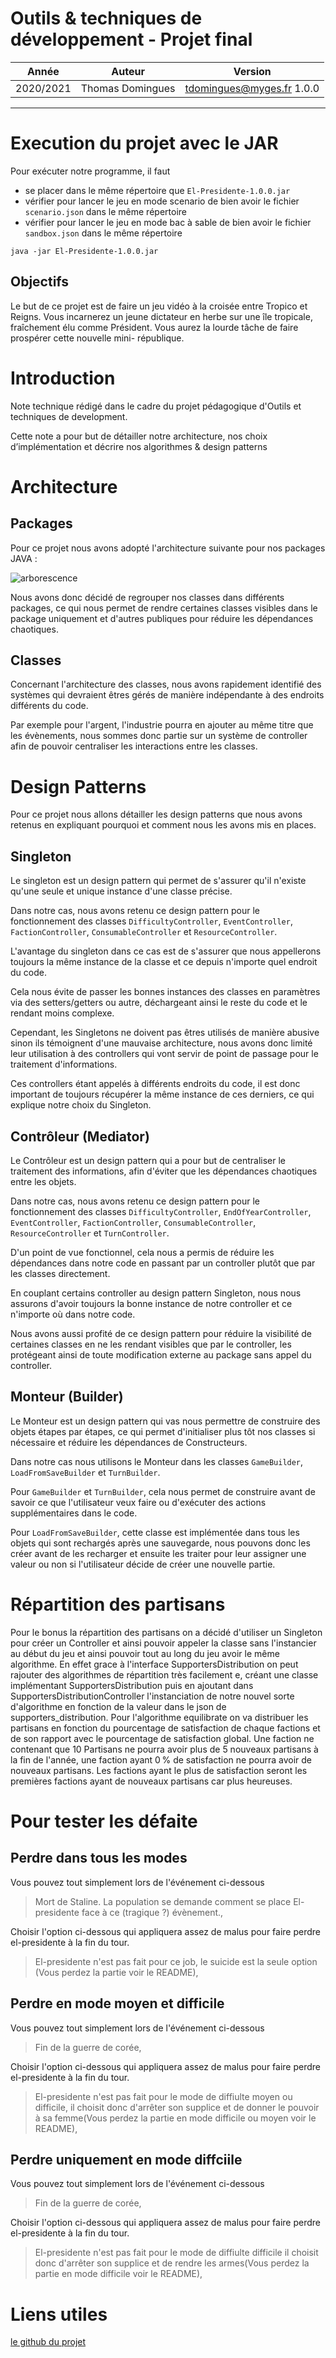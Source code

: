 # Outils & techniques de développement - Projet final
| Année     | Auteur           | Version                   |
| --------- | ---------------- | ------------------------- |
| 2020/2021 | Thomas Domingues | tdomingues@myges.fr 1.0.0 |
***

# Execution du projet avec le JAR

Pour exécuter notre programme, il faut 
- se placer dans le même répertoire que `El-Presidente-1.0.0.jar`
- vérifier pour lancer le jeu en mode scenario de bien avoir le fichier `scenario.json` dans le même répertoire
- vérifier pour lancer le jeu en mode bac à sable de bien avoir le fichier `sandbox.json` dans le même répertoire
```shell
java -jar El-Presidente-1.0.0.jar
```

## Objectifs
Le but de ce projet est de faire un jeu vidéo à la croisée entre Tropico et Reigns. Vous incarnerez
un jeune dictateur en herbe sur une île tropicale, fraîchement
élu comme Président. Vous aurez la lourde tâche de faire prospérer cette nouvelle mini-
république.

# Introduction

Note technique rédigé dans le cadre du projet pédagogique d'Outils et techniques de development.

Cette note a pour but de détailler notre architecture, nos choix d’implémentation et décrire nos algorithmes & design patterns

# Architecture

## Packages

Pour ce projet nous avons adopté l'architecture suivante pour nos packages JAVA :

![arborescence](doc_files/arborescence.png "arborescence")

Nous avons donc décidé de regrouper nos classes dans différents packages, ce qui nous permet de rendre certaines classes visibles dans le package uniquement et d'autres publiques pour réduire les dépendances chaotiques.

## Classes

Concernant l'architecture des classes, nous avons rapidement identifié des systèmes qui devraient êtres gérés de manière indépendante à des endroits différents du code.

Par exemple pour l'argent, l'industrie pourra en ajouter au même titre que les évènements, nous sommes donc partie sur un système de controller afin de pouvoir centraliser les interactions entre les classes.

# Design Patterns

Pour ce projet nous allons détailler les design patterns que nous avons retenus en expliquant pourquoi et comment nous les avons mis en places.

## Singleton

Le singleton est un design pattern qui permet de s'assurer qu'il n'existe qu'une seule et unique instance d'une classe précise.

Dans notre cas, nous avons retenu ce design pattern pour le fonctionnement des classes `DifficultyController`, `EventController`, `FactionController`, `ConsumableController` et `ResourceController`.

L'avantage du singleton dans ce cas est de s'assurer que nous appellerons toujours la même instance de la classe et ce depuis n'importe quel endroit du code.

Cela nous évite de passer les bonnes instances des classes en paramètres via des setters/getters ou autre, déchargeant ainsi le reste du code et le rendant moins complexe.

Cependant, les Singletons ne doivent pas êtres utilisés de manière abusive sinon ils témoignent d'une mauvaise architecture, nous avons donc limité leur utilisation à des controllers qui vont servir de point de passage pour le traitement d'informations.

Ces controllers étant appelés à différents endroits du code, il est donc important de toujours récupérer la même instance de ces derniers, ce qui explique notre choix du Singleton.

## Contrôleur (Mediator)

Le Contrôleur est un design pattern qui a pour but de centraliser le traitement des informations, afin d'éviter que les dépendances chaotiques entre les objets.

Dans notre cas, nous avons retenu ce design pattern pour le fonctionnement des classes `DifficultyController`, `EndOfYearController`, `EventController`, `FactionController`, `ConsumableController`, `ResourceController` et `TurnController`.

D'un point de vue fonctionnel, cela nous a permis de réduire les dépendances dans notre code en passant par un controller plutôt que par les classes directement.

En couplant certains controller au design pattern Singleton, nous nous assurons d'avoir toujours la bonne instance de notre controller et ce n'importe où dans notre code.

Nous avons aussi profité de ce design pattern pour réduire la visibilité de certaines classes en ne les rendant visibles que par le controller, les protégeant ainsi de toute modification externe au package sans appel du controller.

## Monteur (Builder)

Le Monteur est un design pattern qui vas nous permettre de construire des objets étapes par étapes, ce qui permet d'initialiser plus tôt nos classes si nécessaire et réduire les dépendances de Constructeurs.

Dans notre cas nous utilisons le Monteur dans les classes `GameBuilder`, `LoadFromSaveBuilder` et `TurnBuilder`.

Pour `GameBuilder` et `TurnBuilder`, cela nous permet de construire avant de savoir ce que l'utilisateur veux faire ou d'exécuter des actions supplémentaires dans le code.

Pour `LoadFromSaveBuilder`, cette classe est implémentée dans tous les objets qui sont rechargés après une sauvegarde, nous pouvons donc les créer avant de les recharger et ensuite les traiter pour leur assigner une valeur ou non si l'utilisateur décide de créer une nouvelle partie.


# Répartition des partisans

Pour le bonus la répartition des partisans on a décidé d'utiliser un Singleton pour créer un Controller et ainsi pouvoir appeler la classe sans l'instancier au début du jeu et ainsi pouvoir tout au long du jeu avoir le même algorithme. En effet grace à l'interface SupportersDistribution on peut rajouter des algorithmes de répartition très facilement e, créant une classe implémentant SupportersDistribution puis en ajoutant dans SupportersDistributionController l'instanciation de notre nouvel sorte d'algorithme en fonction de la valeur dans le json de supporters_distribution.
Pour l'algorithme equilibrate on va distribuer les partisans en fonction du pourcentage de satisfaction de chaque factions et de son rapport avec le pourcentage de satisfaction global. Une faction ne contenant que 10 Partisans ne pourra avoir plus de 5 nouveaux partisans à la fin de l'année, une faction ayant 0 % de satisfaction ne pourra avoir de nouveaux partisans. Les factions ayant le plus de satisfaction seront les premières factions ayant de nouveaux partisans car plus heureuses.

# Pour tester les défaite

## Perdre dans tous les modes 

Vous pouvez tout simplement lors de l'événement ci-dessous
> Mort de Staline. La population se demande comment se place El-presidente face à ce (tragique ?) évènement.,


Choisir l'option ci-dessous qui appliquera assez de malus pour faire perdre el-presidente à la fin du tour.
> El-presidente n'est pas fait pour ce job, le suicide est la seule option (Vous perdez la partie voir le README),


## Perdre en mode moyen et difficile

Vous pouvez tout simplement lors de l'événement ci-dessous
> Fin de la guerre de corée,


Choisir l'option ci-dessous qui appliquera assez de malus pour faire perdre el-presidente à la fin du tour.
> El-presidente n'est pas fait pour le mode de diffiulte moyen ou difficile, il choisit donc d'arrêter son supplice et de donner le pouvoir à sa femme(Vous perdez la partie en mode difficile ou moyen voir le README),


## Perdre uniquement en mode diffciile

Vous pouvez tout simplement lors de l'événement ci-dessous
> Fin de la guerre de corée,


Choisir l'option ci-dessous qui appliquera assez de malus pour faire perdre el-presidente à la fin du tour.
> El-presidente n'est pas fait pour le mode de diffiulte difficile il choisit donc d'arrêter son supplice et de rendre les armes(Vous perdez la partie en mode difficile voir le README),


# Liens utiles

[le github du projet](https://github.com/JackAuxLanternes/El-Presidente/tree/master)